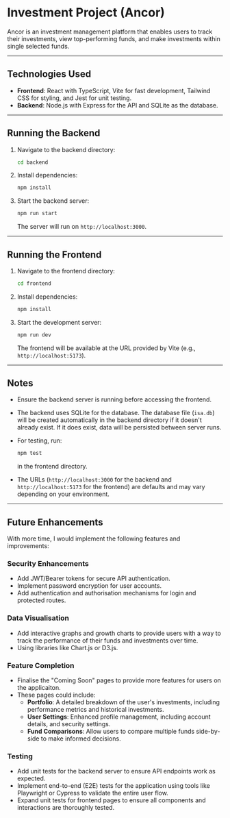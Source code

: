 # Investment Project (Ancor)

Ancor is an investment management platform that enables users to track their investments, view top-performing funds, and make investments within single selected funds.

---

## Technologies Used

- **Frontend**: React with TypeScript, Vite for fast development, Tailwind CSS for styling, and Jest for unit testing.
- **Backend**: Node.js with Express for the API and SQLite as the database.

---

## Running the Backend

1. Navigate to the backend directory:

   ```bash
   cd backend
   ```

2. Install dependencies:

   ```bash
   npm install
   ```

3. Start the backend server:

   ```bash
   npm run start
   ```

   The server will run on `http://localhost:3000`.

---

## Running the Frontend

1. Navigate to the frontend directory:

   ```bash
   cd frontend
   ```

2. Install dependencies:

   ```bash
   npm install
   ```

3. Start the development server:

   ```bash
   npm run dev
   ```

   The frontend will be available at the URL provided by Vite (e.g., `http://localhost:5173`).

---

## Notes

- Ensure the backend server is running before accessing the frontend.
- The backend uses SQLite for the database. The database file (`isa.db`) will be created automatically in the backend directory if it doesn't already exist. If it does exist, data will be persisted between server runs.
- For testing, run:

  ```bash
  npm test
  ```

  in the frontend directory.

- The URLs (`http://localhost:3000` for the backend and `http://localhost:5173` for the frontend) are defaults and may vary depending on your environment.

---

## Future Enhancements

With more time, I would implement the following features and improvements:

### **Security Enhancements**

- Add JWT/Bearer tokens for secure API authentication.
- Implement password encryption for user accounts.
- Add authentication and authorisation mechanisms for login and protected routes.

### **Data Visualisation**

- Add interactive graphs and growth charts to provide users with a way to track the performance of their funds and investments over time.
- Using libraries like Chart.js or D3.js.

### **Feature Completion**

- Finalise the "Coming Soon" pages to provide more features for users on the applicaiton.
- These pages could include:
  - **Portfolio**: A detailed breakdown of the user's investments, including performance metrics and historical investments.
  - **User Settings**: Enhanced profile management, including account details, and security settings.
  - **Fund Comparisons**: Allow users to compare multiple funds side-by-side to make informed decisions.

### **Testing**

- Add unit tests for the backend server to ensure API endpoints work as expected.
- Implement end-to-end (E2E) tests for the application using tools like Playwright or Cypress to validate the entire user flow.
- Expand unit tests for frontend pages to ensure all components and interactions are thoroughly tested.
